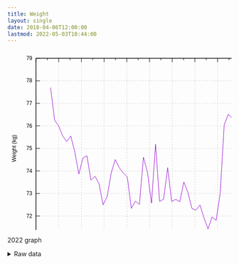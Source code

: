 ```yaml
---
title: Weight
layout: single
date: 2018-04-06T12:00:00
lastmod: 2022-05-03T10:44:00
---
```


<svg width="600" height="480" xmlns="http://www.w3.org/2000/svg"><path fill="none" d="M0 0h600v480H0z"/><path stroke="gray" stroke-dasharray="2,4" class="gridline" d="M64.14 422.4h510.68" fill="none" color="gray" stroke-width=".5"/><g fill="none" color="#000" stroke="currentColor"><path stroke="#000" d="M64.14 422.4h9m501.68 0h-9"/><text transform="translate(55.75 426.3)" stroke="none" fill="#000" font-family="sans-serif" font-size="12" text-anchor="end"><tspan>71</tspan></text></g><path stroke="gray" stroke-dasharray="2,4" class="gridline" d="M64.14 371.85h510.68" fill="none" color="gray" stroke-width=".5"/><g fill="none" color="#000" stroke="currentColor"><path stroke="#000" d="M64.14 371.85h9m501.68 0h-9"/><text transform="translate(55.75 375.75)" stroke="none" fill="#000" font-family="sans-serif" font-size="12" text-anchor="end"><tspan>72</tspan></text></g><path stroke="gray" stroke-dasharray="2,4" class="gridline" d="M64.14 321.3h510.68" fill="none" color="gray" stroke-width=".5"/><g fill="none" color="#000" stroke="currentColor"><path stroke="#000" d="M64.14 321.3h9m501.68 0h-9"/><text transform="translate(55.75 325.2)" stroke="none" fill="#000" font-family="sans-serif" font-size="12" text-anchor="end"><tspan>73</tspan></text></g><path stroke="gray" stroke-dasharray="2,4" class="gridline" d="M64.14 270.75h510.68" fill="none" color="gray" stroke-width=".5"/><g fill="none" color="#000" stroke="currentColor"><path stroke="#000" d="M64.14 270.75h9m501.68 0h-9"/><text transform="translate(55.75 274.65)" stroke="none" fill="#000" font-family="sans-serif" font-size="12" text-anchor="end"><tspan>74</tspan></text></g><path stroke="gray" stroke-dasharray="2,4" class="gridline" d="M64.14 220.2h510.68" fill="none" color="gray" stroke-width=".5"/><g fill="none" color="#000" stroke="currentColor"><path stroke="#000" d="M64.14 220.2h9m501.68 0h-9"/><text transform="translate(55.75 224.1)" stroke="none" fill="#000" font-family="sans-serif" font-size="12" text-anchor="end"><tspan>75</tspan></text></g><path stroke="gray" stroke-dasharray="2,4" class="gridline" d="M64.14 169.66h510.68" fill="none" color="gray" stroke-width=".5"/><g fill="none" color="#000" stroke="currentColor"><path stroke="#000" d="M64.14 169.66h9m501.68 0h-9"/><text transform="translate(55.75 173.56)" stroke="none" fill="#000" font-family="sans-serif" font-size="12" text-anchor="end"><tspan>76</tspan></text></g><path stroke="gray" stroke-dasharray="2,4" class="gridline" d="M64.14 119.11h510.68" fill="none" color="gray" stroke-width=".5"/><g fill="none" color="#000" stroke="currentColor"><path stroke="#000" d="M64.14 119.11h9m501.68 0h-9"/><text transform="translate(55.75 123.01)" stroke="none" fill="#000" font-family="sans-serif" font-size="12" text-anchor="end"><tspan>77</tspan></text></g><path stroke="gray" stroke-dasharray="2,4" class="gridline" d="M64.14 68.56h510.68" fill="none" color="gray" stroke-width=".5"/><g fill="none" color="#000" stroke="currentColor"><path stroke="#000" d="M64.14 68.56h9m501.68 0h-9"/><text transform="translate(55.75 72.46)" stroke="none" fill="#000" font-family="sans-serif" font-size="12" text-anchor="end"><tspan>78</tspan></text></g><path stroke="gray" stroke-dasharray="2,4" class="gridline" d="M64.14 18.01h510.68" fill="none" color="gray" stroke-width=".5"/><g fill="none" color="#000" stroke="currentColor"><path stroke="#000" d="M64.14 18.01h9m501.68 0h-9"/><text transform="translate(55.75 21.91)" stroke="none" fill="#000" font-family="sans-serif" font-size="12" text-anchor="end"><tspan>79</tspan></text></g><path stroke="gray" stroke-dasharray="2,4" class="gridline" d="M64.14 422.4V18.01" fill="none" color="gray" stroke-width=".5"/><g fill="none" color="#000" stroke="currentColor"><path stroke="#000" d="M64.14 422.4v-9m0-395.39v9"/><text transform="translate(64.14 444.3)" stroke="none" fill="#000" font-family="sans-serif" font-size="12" text-anchor="middle"><tspan>Dec</tspan></text></g><path stroke="#000" d="M89.67 422.4v-4.5m0-399.89v4.5" fill="none" color="#000"/><path stroke="gray" stroke-dasharray="2,4" class="gridline" d="M115.21 422.4V18.01" fill="none" color="gray" stroke-width=".5"/><g fill="none" color="#000" stroke="currentColor"><path stroke="#000" d="M115.21 422.4v-9m0-395.39v9"/><text transform="translate(115.21 444.3)" stroke="none" fill="#000" font-family="sans-serif" font-size="12" text-anchor="middle"><tspan>Jan</tspan></text></g><path stroke="#000" d="M140.74 422.4v-4.5m0-399.89v4.5" fill="none" color="#000"/><path stroke="gray" stroke-dasharray="2,4" class="gridline" d="M166.28 422.4V18.01" fill="none" color="gray" stroke-width=".5"/><g fill="none" color="#000" stroke="currentColor"><path stroke="#000" d="M166.28 422.4v-9m0-395.39v9"/><text transform="translate(166.28 444.3)" stroke="none" fill="#000" font-family="sans-serif" font-size="12" text-anchor="middle"><tspan>Jan</tspan></text></g><path stroke="#000" d="M191.81 422.4v-4.5m0-399.89v4.5" fill="none" color="#000"/><path stroke="gray" stroke-dasharray="2,4" class="gridline" d="M217.34 422.4V18.01" fill="none" color="gray" stroke-width=".5"/><g fill="none" color="#000" stroke="currentColor"><path stroke="#000" d="M217.34 422.4v-9m0-395.39v9"/><text transform="translate(217.34 444.3)" stroke="none" fill="#000" font-family="sans-serif" font-size="12" text-anchor="middle"><tspan>Feb</tspan></text></g><path stroke="#000" d="M242.88 422.4v-4.5m0-399.89v4.5" fill="none" color="#000"/><path stroke="gray" stroke-dasharray="2,4" class="gridline" d="M268.41 422.4V18.01" fill="none" color="gray" stroke-width=".5"/><g fill="none" color="#000" stroke="currentColor"><path stroke="#000" d="M268.41 422.4v-9m0-395.39v9"/><text transform="translate(268.41 444.3)" stroke="none" fill="#000" font-family="sans-serif" font-size="12" text-anchor="middle"><tspan>Feb</tspan></text></g><path stroke="#000" d="M293.95 422.4v-4.5m0-399.89v4.5" fill="none" color="#000"/><path stroke="gray" stroke-dasharray="2,4" class="gridline" d="M319.48 422.4V18.01" fill="none" color="gray" stroke-width=".5"/><g fill="none" color="#000" stroke="currentColor"><path stroke="#000" d="M319.48 422.4v-9m0-395.39v9"/><text transform="translate(319.48 444.3)" stroke="none" fill="#000" font-family="sans-serif" font-size="12" text-anchor="middle"><tspan>Mar</tspan></text></g><path stroke="#000" d="M345.01 422.4v-4.5m0-399.89v4.5" fill="none" color="#000"/><path stroke="gray" stroke-dasharray="2,4" class="gridline" d="M370.55 422.4V18.01" fill="none" color="gray" stroke-width=".5"/><g fill="none" color="#000" stroke="currentColor"><path stroke="#000" d="M370.55 422.4v-9m0-395.39v9"/><text transform="translate(370.55 444.3)" stroke="none" fill="#000" font-family="sans-serif" font-size="12" text-anchor="middle"><tspan>Mar</tspan></text></g><path stroke="#000" d="M396.08 422.4v-4.5m0-399.89v4.5" fill="none" color="#000"/><path stroke="gray" stroke-dasharray="2,4" class="gridline" d="M421.62 422.4V18.01" fill="none" color="gray" stroke-width=".5"/><g fill="none" color="#000" stroke="currentColor"><path stroke="#000" d="M421.62 422.4v-9m0-395.39v9"/><text transform="translate(421.62 444.3)" stroke="none" fill="#000" font-family="sans-serif" font-size="12" text-anchor="middle"><tspan>Mar</tspan></text></g><path stroke="#000" d="M447.15 422.4v-4.5m0-399.89v4.5" fill="none" color="#000"/><path stroke="gray" stroke-dasharray="2,4" class="gridline" d="M472.68 422.4V18.01" fill="none" color="gray" stroke-width=".5"/><g fill="none" color="#000" stroke="currentColor"><path stroke="#000" d="M472.68 422.4v-9m0-395.39v9"/><text transform="translate(472.68 444.3)" stroke="none" fill="#000" font-family="sans-serif" font-size="12" text-anchor="middle"><tspan>Apr</tspan></text></g><path stroke="#000" d="M498.22 422.4v-4.5m0-399.89v4.5" fill="none" color="#000"/><path stroke="gray" stroke-dasharray="2,4" class="gridline" d="M523.75 422.4V18.01" fill="none" color="gray" stroke-width=".5"/><g fill="none" color="#000" stroke="currentColor"><path stroke="#000" d="M523.75 422.4v-9m0-395.39v9"/><text transform="translate(523.75 444.3)" stroke="none" fill="#000" font-family="sans-serif" font-size="12" text-anchor="middle"><tspan>Apr</tspan></text></g><path stroke="#000" d="M549.29 422.4v-4.5m0-399.89v4.5" fill="none" color="#000"/><path stroke="gray" stroke-dasharray="2,4" class="gridline" d="M574.82 422.4V18.01" fill="none" color="gray" stroke-width=".5"/><g fill="none" color="#000" stroke="currentColor"><path stroke="#000" d="M574.82 422.4v-9m0-395.39v9"/><text transform="translate(574.82 444.3)" stroke="none" fill="#000" font-family="sans-serif" font-size="12" text-anchor="middle"><tspan>May</tspan></text></g><path stroke="#000" d="M64.14 18.01V422.4h510.68V18.01H64.14z" fill="none" color="#000"/><text transform="rotate(-90 119.695 100.515)" font-family="sans-serif" font-size="12" text-anchor="middle" color="#000"><tspan>Weight (kg)</tspan></text><text transform="translate(319.48 471.3)" font-family="sans-serif" font-size="12" text-anchor="middle" color="#000"><tspan>Month</tspan></text><path stroke="#9400D3" d="M96.97 83.72l9.08 73.21 9.08 13.03 9.09 22.4 9.08 12.59 9.08-12.61 9.08 35.75 9.08 49.75 9.09-35.93 9.08-5.25 9.08 54.7 9.08-8.64 9.08 16.74 9.09 47.22 9.08-18.32 9.08-52.4 9.08-30.77 9.08 18.16 9.09 12.04 9.08 8.51 9.08 70.94 9.08-16.43 9.08 7.47 9.09-105.8 9.08 34.07 9.08 68.8 9.08-132.2 9.09 128.57 9.08-5.66 9.08-70.37 9.08 76.11 9.08-5.16 9.09 5.55 9.08-44.29 9.08 23.01 9.08 36.18 9.08 4.06 9.09-11.7 9.08 29.15 9.08 24.57 9.08-27.06 9.08 8.01 9.09-60.14 9.08-153.72 9.08-24.2 9.08 8.67 9.08 69.44 9.09 49.06 9.08 12.68 9.08 2.41" fill="none" color="#000"/><path stroke="#000" d="M64.14 18.01V422.4h510.68V18.01H64.14z" fill="none" color="#000"/></svg>

2022 graph

<details><summary>Raw data</summary>
<pre>
2022-01-01,77.7
2022-01-02,78.3
2022-01-03,76.5
2022-01-04,76.3
2022-01-05,75.9
2022-01-06,76.0
2022-01-07,76.1
2022-01-08,75.6
2022-01-09,75.6
2022-01-10,75.5
2022-01-11,75.3
2022-01-14,75.2
2022-01-15,74.3
2022-01-16,74.9
2022-01-17,75.2
2022-01-18,74.0
2022-01-19,74.1
2022-01-20,74.7
2022-01-21,74.5
2022-01-22,73.7
2022-01-23,74.8
2022-01-24,74.5
2022-01-25,75.6
2022-01-26,73.4
2022-01-27,73.7
2022-01-28,74.4
2022-01-29,72.7
2022-01-30,73.4
2022-01-31,73.4
2022-02-01,73.2
2022-02-02,72.6
2022-02-03,72.7
2022-02-04,73.4
2022-02-05,72.9
2022-02-06,74.5
2022-02-07,74.2
2022-02-08,73.6
2022-02-09,74.1
2022-02-10,74.5
2022-02-11,73.9
2022-02-12,73.8
2022-02-13,74.6
2022-02-14,73.4
2022-02-15,74.0
2022-02-16,73.4
2022-02-17,73.6
2022-02-18,73.7
2022-02-19,72.6
2022-02-21,72.7
2022-02-22,72.7
2022-02-23,72.5
2022-02-24,72.3
2022-02-25,72.4
2022-02-26,71.6
2022-02-27,74.3
2022-02-28,74.4
2022-03-01,74.4
2022-03-02,73.7
2022-03-03,73.0
2022-03-04,72.9
2022-03-05,71.8
2022-03-06,74.1
2022-03-07,75.1
2022-03-08,73.1
2022-03-09,72.4
2022-03-10,73.2
2022-03-11,71.5
2022-03-12,73.3
2022-03-13,73.3
2022-03-14,74.2
2022-03-15,73.3
2022-03-16,73.0
2022-03-17,72.6
2022-03-18,73.2
2022-03-20,72.8
2022-03-21,73.7
2022-03-22,72.1
2022-03-23,72.4
2022-03-25,73.3
2022-03-26,72.2
2022-03-27,73.4
2022-03-28,72.3
2022-03-29,72.3
2022-03-30,72.3
2022-03-31,72.0
2022-04-01,72.5
2022-04-03,72.6
2022-04-04,71.7
2022-04-05,71.8
2022-04-06,72.0
2022-04-07,72.2
2022-04-08,71.5
2022-04-10,71.5
2022-04-11,72.0
2022-04-12,71.1
2022-04-13,71.8
2022-04-14,71.4
2022-04-15,72.5
2022-04-16,73.5
2022-04-17,75.5
2022-04-18,76.0
2022-04-19,77.0
2022-04-20,77.3
2022-04-21,75.8
2022-04-23,76.3
2022-04-24,77.0
2022-04-25,76.0
2022-04-26,74.3
2022-04-27,74.3
2022-04-28,74.0
2022-04-29,74.2
2022-04-30,73.9
2022-05-01,73.7
2022-05-02,73.8
2022-05-03,73.7
</pre></details>